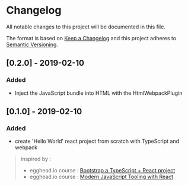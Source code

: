 # Changelog

All notable changes to this project will be documented in this file.

The format is based on [Keep a Changelog](http://keepachangelog.com/en/1.0.0/)
and this project adheres to [Semantic Versioning](http://semver.org/spec/v2.0.0.html).

## [0.2.0] - 2019-02-10

### Added

- Inject the JavaScript bundle into HTML with the HtmlWebpackPlugin

## [0.1.0] - 2019-02-10

### Added

- create 'Hello World' react project from scratch with TypeScript and webpack
> inspired by :
> * egghead.io course : [Bootstrap a TypeScript + React project](https://egghead.io/lessons/egghead-bootstrap-a-typescript-react-project)
> * egghead.io course :  [Modern JavaScript Tooling with React](https://egghead.io/courses/modern-javascript-tooling-with-react)

